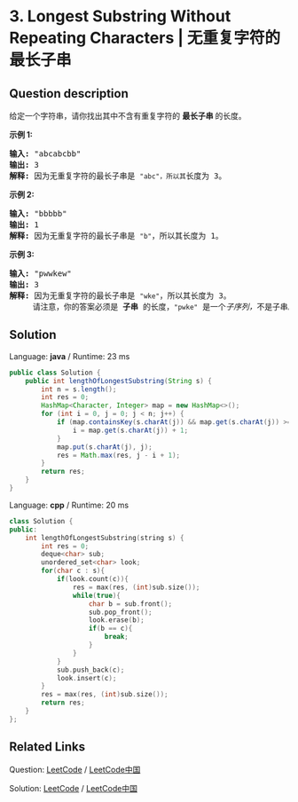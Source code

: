 # 3. Longest Substring Without Repeating Characters | 无重复字符的最长子串

## Question description

<!--If you want to use the English description, use <p>Given a string, find the length of the <b>longest substring</b> without repeating characters.</p>

<div>
<p><strong>Example 1:</strong></p>

<pre>
<strong>Input: </strong><span id="example-input-1-1">&quot;abcabcbb&quot;</span>
<strong>Output: </strong><span id="example-output-1">3 
<strong>Explanation:</strong></span> The answer is <code>&quot;abc&quot;</code>, with the length of 3. 
</pre>

<div>
<p><strong>Example 2:</strong></p>

<pre>
<strong>Input: </strong><span id="example-input-2-1">&quot;bbbbb&quot;</span>
<strong>Output: </strong><span id="example-output-2">1
</span><span id="example-output-1"><strong>Explanation: </strong>T</span>he answer is <code>&quot;b&quot;</code>, with the length of 1.
</pre>

<div>
<p><strong>Example 3:</strong></p>

<pre>
<strong>Input: </strong><span id="example-input-3-1">&quot;pwwkew&quot;</span>
<strong>Output: </strong><span id="example-output-3">3
</span><span id="example-output-1"><strong>Explanation: </strong></span>The answer is <code>&quot;wke&quot;</code>, with the length of 3. 
             Note that the answer must be a <b>substring</b>, <code>&quot;pwke&quot;</code> is a <i>subsequence</i> and not a substring.
</pre>
</div>
</div>
</div> instead-->
<p>给定一个字符串，请你找出其中不含有重复字符的&nbsp;<strong>最长子串&nbsp;</strong>的长度。</p>

<p><strong>示例&nbsp;1:</strong></p>

<pre><strong>输入: </strong>&quot;abcabcbb&quot;
<strong>输出: </strong>3 
<strong>解释:</strong> 因为无重复字符的最长子串是 <code>&quot;abc&quot;，所以其</code>长度为 3。
</pre>

<p><strong>示例 2:</strong></p>

<pre><strong>输入: </strong>&quot;bbbbb&quot;
<strong>输出: </strong>1
<strong>解释: </strong>因为无重复字符的最长子串是 <code>&quot;b&quot;</code>，所以其长度为 1。
</pre>

<p><strong>示例 3:</strong></p>

<pre><strong>输入: </strong>&quot;pwwkew&quot;
<strong>输出: </strong>3
<strong>解释: </strong>因为无重复字符的最长子串是&nbsp;<code>&quot;wke&quot;</code>，所以其长度为 3。
&nbsp;    请注意，你的答案必须是 <strong>子串 </strong>的长度，<code>&quot;pwke&quot;</code>&nbsp;是一个<em>子序列，</em>不是子串。
</pre>




## Solution

Language: **java**  /  Runtime: 23 ms

```java
public class Solution {
    public int lengthOfLongestSubstring(String s) {
        int n = s.length();
        int res = 0;
        HashMap<Character, Integer> map = new HashMap<>();
        for (int i = 0, j = 0; j < n; j++) {
            if (map.containsKey(s.charAt(j)) && map.get(s.charAt(j)) >= i) {
                i = map.get(s.charAt(j)) + 1;
            }
            map.put(s.charAt(j), j);
            res = Math.max(res, j - i + 1);
        }
        return res;
    }
}
```

Language: **cpp**  /  Runtime: 20 ms

```cpp
class Solution {
public:
    int lengthOfLongestSubstring(string s) {
        int res = 0;
        deque<char> sub;
        unordered_set<char> look;
        for(char c : s){
            if(look.count(c)){
                res = max(res, (int)sub.size());
                while(true){
                    char b = sub.front();
                    sub.pop_front();
                    look.erase(b);
                    if(b == c){
                        break;
                    }
                }
            }
            sub.push_back(c);
            look.insert(c);
        }
        res = max(res, (int)sub.size());
        return res;
    }
};
```



## Related Links

Question: [LeetCode](https://leetcode.com/problems/longest-substring-without-repeating-characters/description/)  /  [LeetCode中国](https://leetcode-cn.com/problems/longest-substring-without-repeating-characters/description/)

Solution: [LeetCode](https://leetcode.com/articles/longest-substring-without-repeating-characters/)  /  [LeetCode中国](https://leetcode-cn.com/articles/longest-substring-without-repeating-characters/)
